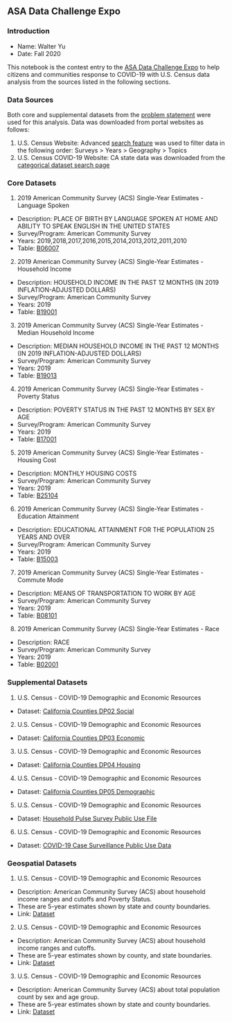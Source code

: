 ## ASA Data Challenge Expo
### Introduction

* Name: Walter Yu
* Date: Fall 2020

This notebook is the contest entry to the [ASA Data Challenge Expo][00.00] to help citizens and communities response to COVID-19 with U.S. Census data analysis from the sources listed in the following sections.

[00.00]: https://community.amstat.org/dataexpo/home

### Data Sources

Both core and supplemental datasets from the [problem statement][00.01] were used for this analysis. Data was downloaded from portal websites as follows:

1. U.S. Census Website: Advanced [search feature][00.02] was used to filter data in the following order: Surveys > Years > Geography > Topics
2. U.S. Census COVID-19 Website: CA state data was downloaded from the [categorical dataset search page][00.03]

[00.01]: https://opportunity.census.gov/assets/files/covid-19-top-asa-problem-statement.pdf
[00.02]: https://data.census.gov/cedsci/advanced
[00.03]: https://covid19.census.gov/

### Core Datasets

1. 2019 American Community Survey (ACS) Single-Year Estimates - Language Spoken
* Description: PLACE OF BIRTH BY LANGUAGE SPOKEN AT HOME AND ABILITY TO SPEAK ENGLISH IN THE UNITED STATES
* Survey/Program: American Community Survey
* Years: 2019,2018,2017,2016,2015,2014,2013,2012,2011,2010
* Table: [B06007][01.00]

[01.00]: https://data.census.gov/cedsci/table?q=B06007&tid=ACSDT1Y2019.B06007

2. 2019 American Community Survey (ACS) Single-Year Estimates - Household Income
* Description: HOUSEHOLD INCOME IN THE PAST 12 MONTHS (IN 2019 INFLATION-ADJUSTED DOLLARS)
* Survey/Program: American Community Survey
* Years: 2019
* Table: [B19001][01.01]

[01.01]: https://data.census.gov/cedsci/table?text=B19001&tid=ACSDT1Y2019.B19001

3. 2019 American Community Survey (ACS) Single-Year Estimates - Median Household Income
* Description: MEDIAN HOUSEHOLD INCOME IN THE PAST 12 MONTHS (IN 2019 INFLATION-ADJUSTED DOLLARS)
* Survey/Program: American Community Survey
* Years: 2019
* Table: [B19013][01.02]

[01.02]: https://data.census.gov/cedsci/table?text=B19013&tid=ACSDT1Y2019.B19013

4. 2019 American Community Survey (ACS) Single-Year Estimates - Poverty Status
* Description: POVERTY STATUS IN THE PAST 12 MONTHS BY SEX BY AGE
* Survey/Program: American Community Survey
* Years: 2019
* Table: [B17001][01.03]

[01.03]: https://data.census.gov/cedsci/table?text=B17001&tid=ACSDT1Y2019.B17001

5. 2019 American Community Survey (ACS) Single-Year Estimates - Housing Cost
* Description: MONTHLY HOUSING COSTS
* Survey/Program: American Community Survey
* Years: 2019
* Table: [B25104][01.04]

[01.04]: https://data.census.gov/cedsci/table?text=B25104&tid=ACSDT1Y2019.B25104

6. 2019 American Community Survey (ACS) Single-Year Estimates - Education Attainment
* Description: EDUCATIONAL ATTAINMENT FOR THE POPULATION 25 YEARS AND OVER
* Survey/Program: American Community Survey
* Years: 2019
* Table: [B15003][01.05]

[01.05]: https://data.census.gov/cedsci/table?text=B15003&tid=ACSDT1Y2019.B15003

7. 2019 American Community Survey (ACS) Single-Year Estimates - Commute Mode
* Description: MEANS OF TRANSPORTATION TO WORK BY AGE
* Survey/Program: American Community Survey
* Years: 2019
* Table: [B08101][01.06]

[01.06]: https://data.census.gov/cedsci/table?text=B08101&tid=ACSDT1Y2019.B08101

8. 2019 American Community Survey (ACS) Single-Year Estimates - Race
* Description: RACE
* Survey/Program: American Community Survey
* Years: 2019
* Table: [B02001][01.07]

[01.07]: https://data.census.gov/cedsci/table?text=B02001&tid=ACSDT1Y2019.B02001

### Supplemental Datasets

1. U.S. Census - COVID-19 Demographic and Economic Resources
* Dataset: [California Counties DP02 Social][02.00]

[02.00]: https://covid19.census.gov/datasets/california-counties-dp02-social

2. U.S. Census - COVID-19 Demographic and Economic Resources
* Dataset: [California Counties DP03 Economic][02.01]

[02.01]: https://covid19.census.gov/datasets/california-counties-dp03-economic

3. U.S. Census - COVID-19 Demographic and Economic Resources
* Dataset: [California Counties DP04 Housing][02.02]

[02.02]: https://covid19.census.gov/datasets/california-counties-dp04-housing

4. U.S. Census - COVID-19 Demographic and Economic Resources
* Dataset: [California Counties DP05 Demographic][02.03]

[02.03]: https://covid19.census.gov/datasets/california-counties-dp05-demographic

5. U.S. Census - COVID-19 Demographic and Economic Resources
* Dataset: [Household Pulse Survey Public Use File][02.04]

[02.04]: https://www.census.gov/programs-surveys/household-pulse-survey/datasets.html

6. U.S. Census - COVID-19 Demographic and Economic Resources
* Dataset: [COVID-19 Case Surveillance Public Use Data][02.05]

[02.05]: https://data.cdc.gov/Case-Surveillance/COVID-19-Case-Surveillance-Public-Use-Data/vbim-akqf

### Geospatial Datasets

1. U.S. Census - COVID-19 Demographic and Economic Resources
* Description: American Community Survey (ACS) about household income ranges and cutoffs and Poverty Status.
* These are 5-year estimates shown by state and county boundaries.
* Link: [Dataset][03.00]

[03.00]: https://uscensus.maps.arcgis.com/home/item.html?id=b2ba19b4cce04a9796d9cdeecaba2f18

2. U.S. Census - COVID-19 Demographic and Economic Resources
* Description: American Community Survey (ACS) about household income ranges and cutoffs.
* These are 5-year estimates shown by county, and state boundaries.
* Link: [Dataset][03.01]

[03.01]: https://uscensus.maps.arcgis.com/home/item.html?id=0fbb1571e5b6458f941580d1d64a6693

3. U.S. Census - COVID-19 Demographic and Economic Resources
* Description: American Community Survey (ACS) about total population count by sex and age group.
* These are 5-year estimates shown by state and county boundaries.
* Link: [Dataset][03.02]

[03.02]: https://uscensus.maps.arcgis.com/home/item.html?id=eab0f44ba5184c609175caa7ae317f0c
